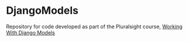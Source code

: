 # DjangoModels
Repository for code developed as part of the Pluralsight course, [Working With Django Models](https://app.pluralsight.com/library/courses/django-models/table-of-contents)
